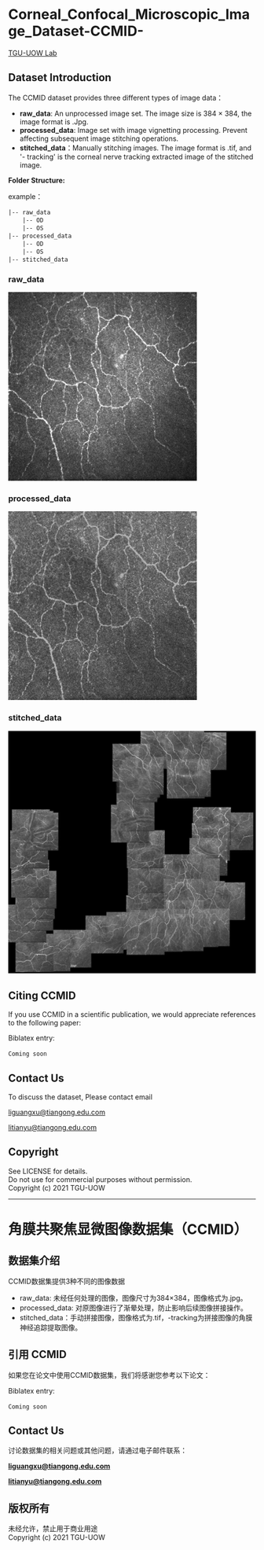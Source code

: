 # Corneal\_Confocal\_Microscopic\_Image\_Dataset-CCMID-

[TGU-UOW Lab](http://www.tgu-uow.com/)

## Dataset Introduction
The CCMID dataset provides three different types of image data：

* **raw_data**: An unprocessed image set. The image size is 384 × 384, the image format is .Jpg.
* **processed_data**: Image set with image vignetting processing. Prevent affecting subsequent image stitching operations.
* **stitched_data**：Manually stitching images. The image format is .tif, and '- tracking' is the corneal nerve tracking extracted image of the stitched image.

**Folder Structure:**

example：

    |-- raw_data
        |-- OD
        |-- OS
    |-- processed_data
		|-- OD
        |-- OS
    |-- stitched_data



### raw_data<br>
![raw_data](example/raw_data/OD/shOD9.jpg)
### processed_data<br>
![processed_data](example/processed_data/OD/shOD9.jpg)
### stitched_data<br>
![stitched_data](example/stitched_data/shOD.jpg)

## Citing CCMID
If you use CCMID in a scientific publication, we would appreciate references to the following paper:

Biblatex entry:

``
Coming soon
``

## Contact Us
To discuss the dataset, Please contact email

liguangxu@tiangong.edu.com

litianyu@tiangong.edu.com

## Copyright
See LICENSE for details. <br>
Do not use for commercial purposes without permission. <br>
Copyright (c) 2021 TGU-UOW

---
# 角膜共聚焦显微图像数据集（CCMID）

## 数据集介绍
CCMID数据集提供3种不同的图像数据

* raw_data: 未经任何处理的图像，图像尺寸为384×384，图像格式为.jpg。
* processed_data: 对原图像进行了渐晕处理，防止影响后续图像拼接操作。
* stitched_data：手动拼接图像，图像格式为.tif，-tracking为拼接图像的角膜神经追踪提取图像。

## 引用 CCMID
如果您在论文中使用CCMID数据集，我们将感谢您参考以下论文：

Biblatex entry:

``
Coming soon
``

## Contact Us
讨论数据集的相关问题或其他问题，请通过电子邮件联系：

**liguangxu@tiangong.edu.com**

**litianyu@tiangong.edu.com**

## 版权所有
未经允许，禁止用于商业用途 <br>
Copyright (c) 2021 TGU-UOW